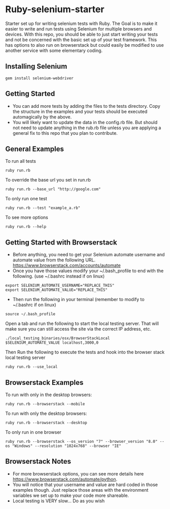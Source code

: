 Ruby-selenium-starter
=========
Starter set up for writing selenium tests with Ruby. The Goal is to make it easier to write and run tests
using Selenium for multiple browsers and devices. With this repo, you should be able to just start writing your tests
and not be concerned with the basic set up of your test framework. This has options to also run on browserstack but could easily be modified to use another service with some elementary coding.

Installing Selenium
----------
```
gem install selenium-webdriver
```

Getting Started
-----------
- You can add more tests by adding the files to the tests
directory. Copy the structure in the examples and your tests
should be executed automagically by the above.
- You will likely want to update the data in the config.rb
file. But should not need to update anything in the rub.rb file unless you are applying a general fix to this repo that you plan to contribute.

General Examples
--------
To run all tests
```
ruby run.rb
```
To override the base url you set in run.rb
```
ruby run.rb --base_url "http://google.com"
```
To only run one test
```
ruby run.rb --test "example_a.rb"
```
To see more options
```
ruby run.rb --help
```

Getting Started with Browserstack
----------
- Before anything, you need to get your Selenium automate username and automate value from the following URL. https://www.browserstack.com/accounts/automate
- Once you have those values modify your ~/.bash_profile to end with the following. (use ~/.bashrc instead if on linux)
```
export SELENIUM_AUTOMATE_USERNAME="REPLACE_THIS"
export SELENIUM_AUTOMATE_VALUE="REPLACE_THIS"
```
- Then run the following in your terminal (remember to modify to ~/.bashrc if on linux)
```
source ~/.bash_profile
```

Open a tab and run the following to start the local testing server. That will make sure you can still access the site via the correct IP address, etc.
```
./local_testing_binaries/osx/BrowserStackLocal $SELENIUM_AUTOMATE_VALUE localhost,3000,0
```
Then Run the following to execute the tests and hook into the browser stack local testing server
```
ruby run.rb --use_local
```

Browserstack Examples
--------
To run with only in the desktop browsers:
```
ruby run.rb --browserstack --mobile
```
To run with only the desktop browsers:
```
ruby run.rb --browserstack --desktop
```
To only run in one browser
```
ruby run.rb --browserstack --os_version "7" --browser_version "8.0" --os "Windows" --resolution "1024x768" --browser "IE"
````

Browserstack Notes
----------
- For more browserstack options, you can see more details here https://www.browserstack.com/automate/python.
- You will notice that your username and value are hard coded in those examples though. Just replace those areas with the environment variables we set up to make your code more shareable.
- Local testing is VERY slow... Do as you wish
